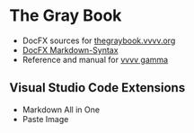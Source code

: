 # The Gray Book

* DocFX sources for [thegraybook.vvvv.org](https://thegraybook.vvvv.org)
* [DocFX Markdown-Syntax](https://dotnet.github.io/docfx/spec/docfx_flavored_markdown.html)
* Reference and manual for [vvvv gamma](https://visualprogramming.net)

## Visual Studio Code Extensions
- Markdown All in One
- Paste Image
